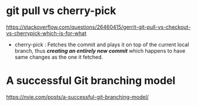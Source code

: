 # git pull vs cherry-pick
https://stackoverflow.com/questions/26460415/gerrit-git-pull-vs-checkout-vs-cherrypick-which-is-for-what  
* cherry-pick : Fetches the commit and plays it on top of the current local branch, thus ***creating an entirely new commit*** which happens to have same changes as the one it fetched.

# A successful Git branching model
https://nvie.com/posts/a-successful-git-branching-model/